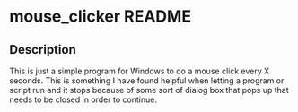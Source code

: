 # mouse_clicker README

## Description

This is just a simple program for Windows to do a mouse click every X seconds. This is something I have found helpful when letting a program or script run and it stops because of some sort of dialog box that pops up that needs to be closed in order to continue.
